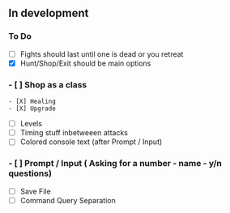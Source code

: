 ## In development

 ### To Do

 - [ ] Fights should last until one is dead or you retreat
 - [X] Hunt/Shop/Exit should be main options
 ### - [ ] Shop as a class
    - [X] Healing
    - [X] Upgrade
 - [ ] Levels
 - [ ] Timing stuff inbetweeen attacks
 - [ ] Colored console text (after Prompt / Input)
 ### - [ ] Prompt / Input ( Asking for a number - name - y/n questions)  
 - [ ] Save File 
 - [ ] Command Query Separation